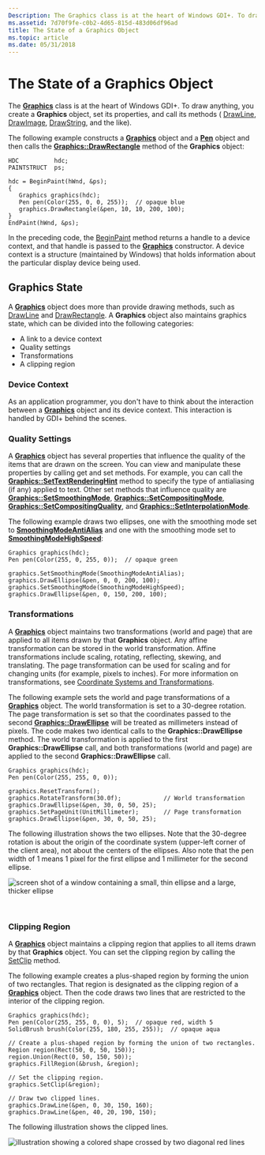 ```yaml
---
Description: The Graphics class is at the heart of Windows GDI+. To draw anything, you create a Graphics object, set its properties, and call its methods ( DrawLine, DrawImage, DrawString, and the like).
ms.assetid: 7d70f9fe-c0b2-4d65-815d-483d06df96ad
title: The State of a Graphics Object
ms.topic: article
ms.date: 05/31/2018
---
```


# The State of a Graphics Object

The [**Graphics**](/windows/desktop/api/gdiplusgraphics/nl-gdiplusgraphics-graphics) class is at the heart of Windows GDI+. To draw anything, you create a **Graphics** object, set its properties, and call its methods ( [DrawLine](https://docs.microsoft.com/windows/win32/api/gdiplusgraphics/nf-gdiplusgraphics-graphics-drawline(inconstpen_inint_inint_inint_inint)), [DrawImage](https://docs.microsoft.com/windows/win32/api/gdiplusgraphics/nf-gdiplusgraphics-graphics-drawimage(inimage_inconstpointf_inint)), [DrawString](https://msdn.microsoft.com/library/ms535759(v=VS.85).aspx), and the like).

The following example constructs a [**Graphics**](/windows/desktop/api/gdiplusgraphics/nl-gdiplusgraphics-graphics) object and a [**Pen**](/windows/desktop/api/gdipluspen/nl-gdipluspen-pen) object and then calls the [**Graphics::DrawRectangle**](https://msdn.microsoft.com/library/ms536003(v=VS.85).aspx) method of the **Graphics** object:


```
HDC          hdc;
PAINTSTRUCT  ps;

hdc = BeginPaint(hWnd, &ps);
{
   Graphics graphics(hdc);
   Pen pen(Color(255, 0, 0, 255));  // opaque blue
   graphics.DrawRectangle(&pen, 10, 10, 200, 100);
}
EndPaint(hWnd, &ps);
```



In the preceding code, the [BeginPaint](/windows/win32/api/winuser/nf-winuser-beginpaint) method returns a handle to a device context, and that handle is passed to the [**Graphics**](/windows/desktop/api/gdiplusgraphics/nl-gdiplusgraphics-graphics) constructor. A device context is a structure (maintained by Windows) that holds information about the particular display device being used.

## Graphics State

A [**Graphics**](/windows/desktop/api/gdiplusgraphics/nl-gdiplusgraphics-graphics) object does more than provide drawing methods, such as [DrawLine](https://docs.microsoft.com/windows/win32/api/gdiplusgraphics/nf-gdiplusgraphics-graphics-drawline(inconstpen_inint_inint_inint_inint)) and [DrawRectangle](https://docs.microsoft.com/windows/win32/api/gdiplusgraphics/nf-gdiplusgraphics-graphics-drawrectangle(inconstpen_inconstrectf_)). A **Graphics** object also maintains graphics state, which can be divided into the following categories:

-   A link to a device context
-   Quality settings
-   Transformations
-   A clipping region

### Device Context

As an application programmer, you don't have to think about the interaction between a [**Graphics**](/windows/desktop/api/gdiplusgraphics/nl-gdiplusgraphics-graphics) object and its device context. This interaction is handled by GDI+ behind the scenes.

### Quality Settings

A [**Graphics**](/windows/desktop/api/gdiplusgraphics/nl-gdiplusgraphics-graphics) object has several properties that influence the quality of the items that are drawn on the screen. You can view and manipulate these properties by calling get and set methods. For example, you can call the [**Graphics::SetTextRenderingHint**](/windows/desktop/api/Gdiplusgraphics/nf-gdiplusgraphics-graphics-settextrenderinghint) method to specify the type of antialiasing (if any) applied to text. Other set methods that influence quality are [**Graphics::SetSmoothingMode**](/windows/desktop/api/Gdiplusgraphics/nf-gdiplusgraphics-graphics-setsmoothingmode), [**Graphics::SetCompositingMode**](/windows/desktop/api/Gdiplusgraphics/nf-gdiplusgraphics-graphics-setcompositingmode), [**Graphics::SetCompositingQuality**](/windows/desktop/api/Gdiplusgraphics/nf-gdiplusgraphics-graphics-setcompositingquality), and [**Graphics::SetInterpolationMode**](/windows/desktop/api/Gdiplusgraphics/nf-gdiplusgraphics-graphics-setinterpolationmode).

The following example draws two ellipses, one with the smoothing mode set to [****SmoothingModeAntiAlias****](/windows/desktop/api/Gdiplusenums/ne-gdiplusenums-smoothingmode) and one with the smoothing mode set to [****SmoothingModeHighSpeed****](/windows/desktop/api/Gdiplusenums/ne-gdiplusenums-smoothingmode):


```
Graphics graphics(hdc);
Pen pen(Color(255, 0, 255, 0));  // opaque green

graphics.SetSmoothingMode(SmoothingModeAntiAlias);
graphics.DrawEllipse(&pen, 0, 0, 200, 100);
graphics.SetSmoothingMode(SmoothingModeHighSpeed);
graphics.DrawEllipse(&pen, 0, 150, 200, 100);
```



### Transformations

A [**Graphics**](/windows/desktop/api/gdiplusgraphics/nl-gdiplusgraphics-graphics) object maintains two transformations (world and page) that are applied to all items drawn by that **Graphics** object. Any affine transformation can be stored in the world transformation. Affine transformations include scaling, rotating, reflecting, skewing, and translating. The page transformation can be used for scaling and for changing units (for example, pixels to inches). For more information on transformations, see [Coordinate Systems and Transformations](-gdiplus-coordinate-systems-and-transformations-about.md).

The following example sets the world and page transformations of a [**Graphics**](/windows/desktop/api/gdiplusgraphics/nl-gdiplusgraphics-graphics) object. The world transformation is set to a 30-degree rotation. The page transformation is set so that the coordinates passed to the second [**Graphics::DrawEllipse**](https://msdn.microsoft.com/library/ms536067(v=VS.85).aspx) will be treated as millimeters instead of pixels. The code makes two identical calls to the **Graphics::DrawEllipse** method. The world transformation is applied to the first **Graphics::DrawEllipse** call, and both transformations (world and page) are applied to the second **Graphics::DrawEllipse** call.


```
Graphics graphics(hdc);
Pen pen(Color(255, 255, 0, 0));

graphics.ResetTransform();
graphics.RotateTransform(30.0f);            // World transformation
graphics.DrawEllipse(&pen, 30, 0, 50, 25);
graphics.SetPageUnit(UnitMillimeter);       // Page transformation
graphics.DrawEllipse(&pen, 30, 0, 50, 25);
```



The following illustration shows the two ellipses. Note that the 30-degree rotation is about the origin of the coordinate system (upper-left corner of the client area), not about the centers of the ellipses. Also note that the pen width of 1 means 1 pixel for the first ellipse and 1 millimeter for the second ellipse.

![screen shot of a window containing a small, thin ellipse and a large, thicker ellipse](images/graphicsascon1.png)

 

### Clipping Region

A [**Graphics**](/windows/desktop/api/gdiplusgraphics/nl-gdiplusgraphics-graphics) object maintains a clipping region that applies to all items drawn by that **Graphics** object. You can set the clipping region by calling the [SetClip](https://msdn.microsoft.com/library/ms535789(v=VS.85).aspx) method.

The following example creates a plus-shaped region by forming the union of two rectangles. That region is designated as the clipping region of a [**Graphics**](/windows/desktop/api/gdiplusgraphics/nl-gdiplusgraphics-graphics) object. Then the code draws two lines that are restricted to the interior of the clipping region.


```
Graphics graphics(hdc);
Pen pen(Color(255, 255, 0, 0), 5);  // opaque red, width 5
SolidBrush brush(Color(255, 180, 255, 255));  // opaque aqua

// Create a plus-shaped region by forming the union of two rectangles.
Region region(Rect(50, 0, 50, 150));
region.Union(Rect(0, 50, 150, 50));
graphics.FillRegion(&brush, &region);

// Set the clipping region.
graphics.SetClip(&region);

// Draw two clipped lines.
graphics.DrawLine(&pen, 0, 30, 150, 160);
graphics.DrawLine(&pen, 40, 20, 190, 150);
```



The following illustration shows the clipped lines.

![illustration showing a colored shape crossed by two diagonal red lines](images/graphicsascon2.png)

 

 



